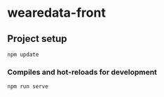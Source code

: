 # wearedata-front

## Project setup
```
npm update
```

### Compiles and hot-reloads for development
```
npm run serve
```
